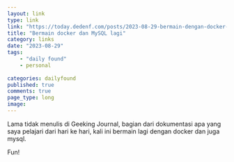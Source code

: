 ```yaml
---
layout: link
type: link
link: "https://today.dedenf.com/posts/2023-08-29-bermain-dengan-docker-lagi/"
title: "Bermain docker dan MySQL lagi"
category: links
date: "2023-08-29"
tags: 
    - "daily found"
    - personal
    
categories: dailyfound
published: true
comments: true
page_type: long
image:
---
```


Lama tidak menulis di Geeking Journal, bagian dari dokumentasi apa yang saya pelajari dari hari ke hari, kali ini bermain lagi dengan docker dan juga mysql.

Fun!